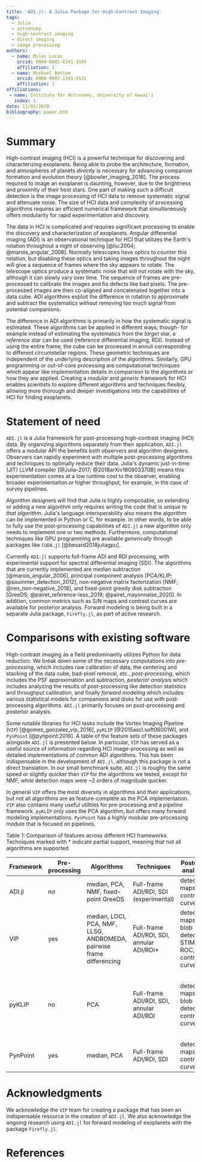 ```yaml
---
title: 'ADI.jl: A Julia Package for High-Contrast Imaging'
tags:
  - Julia
  - astronomy
  - high-contrast imaging
  - direct imaging
  - image processing
authors:
  - name: Miles Lucas
    orcid: 0000-0001-6341-310X
    affiliation: 1
  - name: Michael Bottom
    orcid: 0000-0003-1341-5531
    affiliation: 1
affiliations:
 - name: Institute for Astronomy, University of Hawai'i
   index: 1
date: 11/02/2020
bibliography: paper.bib
---
```


# Summary

High-contrast imaging (HCI) is a powerful technique for discovering and characterizing exoplanets. Being able to probe the architecture, formation, and atmospheres of planets *directly* is necessary for advancing companion formation and evolution theory [@bowler_imaging_2016]. The process required to image an exoplanet is daunting, however, due to the brightness and proximity of their host stars. One part of making such a difficult detection is the image processing of HCI data to remove systematic signal and attenuate noise. The size of HCI data and complexity of processing algorithms requires an efficient numerical framework that simultaneously offers modularity for rapid experimentation and discovery.

The data in HCI is complicated and requires significant processing to enable the discovery and characterization of exoplanets. Angular differential imaging (ADI) is an observational technique for HCI that utilizes the Earth's rotation throughout a night of observing [@liu:2004; @marois_angular_2006]. Normally telescopes have optics to counter this rotation, but disabling these optics and taking images throughout the night will give a sequence of frames where the sky appears to rotate. The telescope optics produce a systematic noise that will not rotate with the sky, although it can slowly vary over time. The sequence of frames are pre-processed to calibrate the images and fix defects like bad pixels. The pre-processed images are then co-aligned and concatenated together into a data cube. ADI algorithms exploit the difference in rotation to approximate and subtract the systematics without removing too much signal from potential companions.

The difference in ADI algorithms is primarily in how the systematic signal is estimated. These algorithms can be applied in different ways, though- for example instead of estimating the systematics from the *target* star, a *reference* star can be used (reference differential imaging, RDI). Instead of using the entire frame, the cube can be processed in annuli corresponding to different circumstellar regions. These geometric techniques are independent of the underlying description of the algorithms. Similarly, GPU programming or out-of-core processing are computational techniques which appear like implementation details in comparison to the algorithms or how they are applied. Creating a *modular* and *generic* framework for HCI enables scientists to explore different algorithms and techniques flexibly, allowing more thorough and deeper investigations into the capabilities of HCI for finding exoplanets.

# Statement of need

`ADI.jl` is a Julia framework for post-processing high-contrast imaging (HCI) data. By organizing algorithms separately from their application, `ADI.jl` offers a modular API the benefits both observers and algorithm designers. Observers can rapidly experiment with multiple post-processing algorithms and techniques to optimally reduce their data. Julia's dynamic just-in-time (JIT) LLVM compiler [@Julia-2017; @2018arXiv180803370B] means this experimentation comes at a low runtime cost to the observer, enabling broader experimentation or higher throughput, for example, in the case of survey pipelines.

Algorithm designers will find that Julia is highly composable, so extending or adding a new algorithm only requires writing the code that is *unique to that algorithm*. Julia's language interoperability also means the algorithm can be implemented in Python or C, for example. In other words, to be able to fully use the post-processing capabilities of `ADI.jl` a new algorithm only needs to implement one or two methods. Furthermore, computational techniques like GPU programming are available *generically* through packages like `CUDA.jl` [@besard2018juliagpu].

Currently `ADI.jl` supports full-frame ADI and RDI processing, with experimental support for spectral differential imaging (SDI). The algorithms that are currently implemented are median subtraction [@marois_angular_2006], principal component analysis [PCA/KLIP; @soummer_detection_2012], non-negative matrix factorization [NMF; @ren_non-negative_2018], and fixed-point greedy disk subtraction [GreeDS; @pairet_reference-less_2019; @pairet_mayonnaise_2020]. In addition, common metrics such as S/N maps and contrast curves are available for posterior analysis. Forward modeling is being built in a separate Julia package, `Firefly.jl`, as part of active research.

# Comparisons with existing software

High-contrast imaging as a field predominantly utilizes Python for data reduction. We break down some of the necessary computations into *pre-processing*, which includes raw calibration of data, the centering and stacking of the data cube, bad-pixel removal, etc., *post-processing*, which includes the PSF approximation and subtraction, *posterior analysis* which includes analyzing the results of post-processing like detection statistics and throughput calibration, and finally *forward modeling* which includes various statistical models for companions and disks for use with post-processing algorithms. `ADI.jl` primarily focuses on post-processing and posterior analysis.

Some notable libraries for HCI tasks include the Vortex Imaging Pipeline (`VIP`) [@gomez_gonzalez_vip_2016], `pyKLIP` [@2015ascl.soft06001W], and `PynPoint` [@pynpoint:2019]. A table of the feature sets of these packages alongside `ADI.jl` is presented below. In particular, `VIP` has served as a useful source of information regarding HCI image-processing as well as detailed implementations of common ADI algorithms. This has been indispensable in the development of `ADI.jl`, although this package is not a direct translation. In our small benchmark suite, `ADI.jl` is roughly the same speed or slightly quicker than `VIP` for the algorithms we tested, except for NMF, while detection maps were ~2 orders of magnitude quicker.

In general `VIP` offers the most diversity in algorithms and their applications, but not all algorithms are as feature-complete as the PCA implementation. `VIP` also contains many useful utilities for pre-processing and a pipeline framework. `pyKLIP` only uses the PCA algorithm, but offers many forward modeling implementations. `PynPoint` has a highly modular pre-processing module that is focused on pipelines.


Table 1: Comparison of features across different HCI frameworks. Techniques marked with * indicate partial support, meaning that not all algorithms are supported

 Framework | Pre-processing | Algorithms | Techniques | Posterior analysis | Forward modeling
-|-|-|-|-|-
ADI.jl | no | median, PCA, NMF, fixed-point GreeDS | Full-frame ADI/RDI, SDI (experimental) | detection maps, contrast curve | no
VIP | yes | median, LOCI, PCA, NMF, LLSG, ANDROMEDA, pairwise frame differencing | Full-frame ADI/RDI, SDI, annular ADI/RDI* | detection maps, blob detection, STIM, ROC, contrast curve | NegFC
pyKLIP | no | PCA | Full-frame ADI/RDI, SDI, annular ADI/RDI | detection maps, blob detection, contrast curve | KLIP-FM, Planet Evidence, matched filter (FMMF), spectrum fitting, DiskFM
PynPoint | yes | median, PCA | Full-frame ADI/RDI, SDI | detection maps, contrast curve | no

# Acknowledgments

We acknowledge the `VIP` team for creating a package that has been an indispensable resource in the creation of `ADI.jl`. We also acknowledge the ongoing research using `ADI.jl` for forward modeling of exoplanets with the package `Firefly.jl`.

# References
